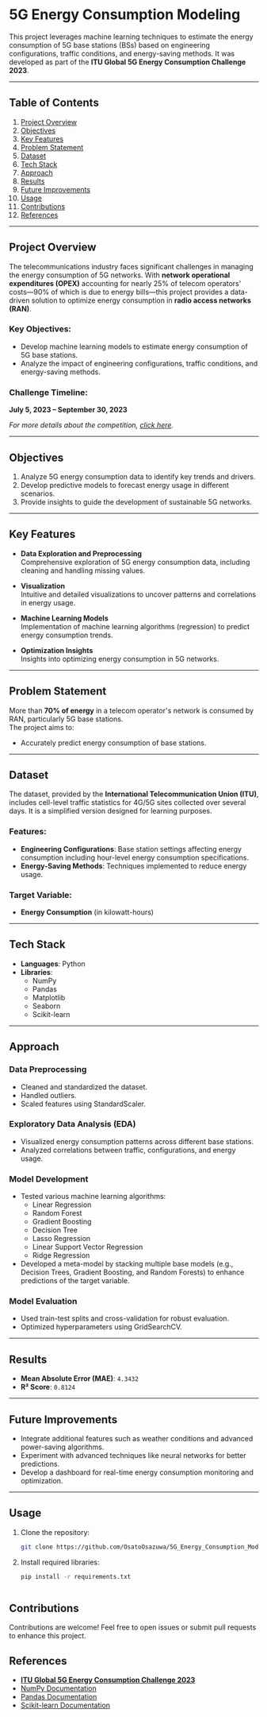 # 5G Energy Consumption Modeling

This project leverages machine learning techniques to estimate the energy consumption of 5G base stations (BSs) based on engineering configurations, traffic conditions, and energy-saving methods. It was developed as part of the **ITU Global 5G Energy Consumption Challenge 2023**.

---

## Table of Contents
1. [Project Overview](#project-overview)
2. [Objectives](#objectives)
3. [Key Features](#key-features)
4. [Problem Statement](#problem-statement)
5. [Dataset](#dataset)
6. [Tech Stack](#tech-stack)
7. [Approach](#approach)
8. [Results](#results)
9. [Future Improvements](#future-improvements)
10. [Usage](#usage)
11. [Contributions](#contributions)
12. [References](#references)

---

## Project Overview

The telecommunications industry faces significant challenges in managing the energy consumption of 5G networks. With **network operational expenditures (OPEX)** accounting for nearly 25% of telecom operators' costs—90% of which is due to energy bills—this project provides a data-driven solution to optimize energy consumption in **radio access networks (RAN)**.

### Key Objectives:
- Develop machine learning models to estimate energy consumption of 5G base stations.  
- Analyze the impact of engineering configurations, traffic conditions, and energy-saving methods.  

### Challenge Timeline:  
**July 5, 2023 – September 30, 2023**  

_For more details about the competition, [click here](#)._  

---

## Objectives

1. Analyze 5G energy consumption data to identify key trends and drivers.
2. Develop predictive models to forecast energy usage in different scenarios.
3. Provide insights to guide the development of sustainable 5G networks.

---

## Key Features

- **Data Exploration and Preprocessing**  
  Comprehensive exploration of 5G energy consumption data, including cleaning and handling missing values.

- **Visualization**  
  Intuitive and detailed visualizations to uncover patterns and correlations in energy usage.

- **Machine Learning Models**  
  Implementation of machine learning algorithms (regression) to predict energy consumption trends.

- **Optimization Insights**  
  Insights into optimizing energy consumption in 5G networks.

---

## Problem Statement
More than **70% of energy** in a telecom operator's network is consumed by RAN, particularly 5G base stations.  
The project aims to:
- Accurately predict energy consumption of base stations.   

---

## Dataset
The dataset, provided by the **International Telecommunication Union (ITU)**, includes cell-level traffic statistics for 4G/5G sites collected over several days. It is a simplified version designed for learning purposes.

### Features:
 - **Engineering Configurations**: Base station settings affecting energy consumption including hour-level energy consumption specifications.
- **Energy-Saving Methods**: Techniques implemented to reduce energy usage.  

### Target Variable:
- **Energy Consumption** (in kilowatt-hours)  

---

## Tech Stack
- **Languages**: Python  
- **Libraries**:  
  - NumPy  
  - Pandas  
  - Matplotlib  
  - Seaborn  
  - Scikit-learn  

---

## Approach
### Data Preprocessing
- Cleaned and standardized the dataset.  
- Handled outliers.  
- Scaled features using StandardScaler.  

### Exploratory Data Analysis (EDA)
- Visualized energy consumption patterns across different base stations.  
- Analyzed correlations between traffic, configurations, and energy usage.  

### Model Development
- Tested various machine learning algorithms:  
  - Linear Regression  
  - Random Forest  
  - Gradient Boosting
  - Decision Tree
  - Lasso Regression
  - Linear Support Vector Regression
  - Ridge Regression
- Developed a meta-model by stacking multiple base models (e.g., Decision Trees, Gradient Boosting, and Random Forests) to enhance predictions of the target variable. 

### Model Evaluation
- Used train-test splits and cross-validation for robust evaluation.  
- Optimized hyperparameters using GridSearchCV.  

---

## Results

- **Mean Absolute Error (MAE)**: `4.3432`  
- **R² Score**: `0.8124`

---

## Future Improvements
- Integrate additional features such as weather conditions and advanced power-saving algorithms.  
- Experiment with advanced techniques like neural networks for better predictions.  
- Develop a dashboard for real-time energy consumption monitoring and optimization.  

---

## Usage

1. Clone the repository:
   ```bash
   git clone https://github.com/OsatoOsazuwa/5G_Energy_Consumption_Modeling.git
   
2. Install required libraries:
   ```bash
   pip install -r requirements.txt

   

## Contributions
  Contributions are welcome! Feel free to open issues or submit pull requests to enhance this project.

## References
- [ **ITU Global 5G Energy Consumption Challenge 2023**](https://challenge.aiforgood.itu.int/match/matchitem/83)  
- [NumPy Documentation](https://numpy.org/doc/)  
- [Pandas Documentation](https://pandas.pydata.org/docs/)  
- [Scikit-learn Documentation](https://scikit-learn.org/stable/documentation.html)




































